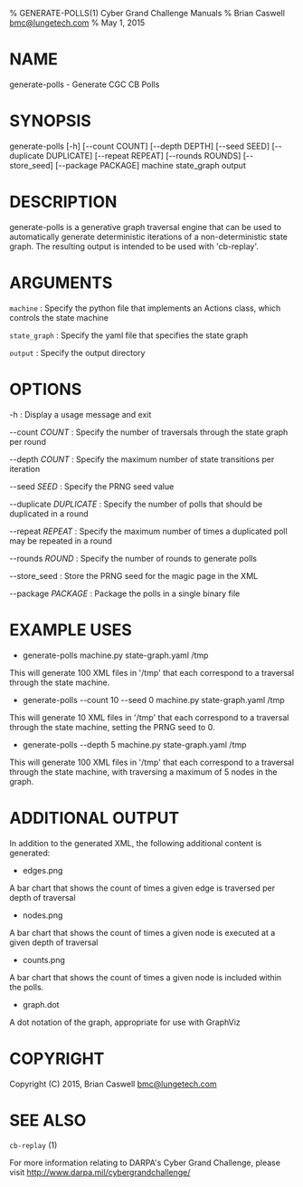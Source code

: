 % GENERATE-POLLS(1) Cyber Grand Challenge Manuals
% Brian Caswell <bmc@lungetech.com>
% May 1, 2015

# NAME

generate-polls - Generate CGC CB Polls

# SYNOPSIS

generate-polls [-h] [--count COUNT] [--depth DEPTH] [--seed SEED] [--duplicate DUPLICATE] [--repeat REPEAT] [--rounds ROUNDS] [--store_seed] [--package PACKAGE] machine state_graph output

# DESCRIPTION

generate-polls is a generative graph traversal engine that can be used to automatically generate deterministic iterations of a non-deterministic state graph.  The resulting output is intended to be used with 'cb-replay'.

# ARGUMENTS

`machine`
:   Specify the python file that implements an Actions class, which controls the state machine

`state_graph`
:   Specify the yaml file that specifies the state graph

`output`
:   Specify the output directory

# OPTIONS

-h
:   Display a usage message and exit

--count *COUNT*
:   Specify the number of traversals through the state graph per round

--depth *COUNT*
:   Specify the maximum number of state transitions per iteration

--seed *SEED*
:   Specify the PRNG seed value

--duplicate *DUPLICATE*
:   Specify the number of polls that should be duplicated in a round

--repeat *REPEAT*
:   Specify the maximum number of times a duplicated poll may be repeated in a round

--rounds *ROUND*
:   Specify the number of rounds to generate polls

--store_seed
:   Store the PRNG seed for the magic page in the XML

--package *PACKAGE*
:   Package the polls in a single binary file

# EXAMPLE USES

* generate-polls machine.py state-graph.yaml /tmp

This will generate 100 XML files in '/tmp' that each correspond to a traversal through the state machine.

* generate-polls --count 10 --seed 0 machine.py state-graph.yaml /tmp

This will generate 10 XML files in '/tmp' that each correspond to a traversal through the state machine, setting the PRNG seed to 0.

* generate-polls --depth 5 machine.py state-graph.yaml /tmp

This will generate 100 XML files in '/tmp' that each correspond to a traversal through the state machine, with traversing a maximum of 5 nodes in the graph.

# ADDITIONAL OUTPUT

In addition to the generated XML, the following additional content is generated:

* edges.png

A bar chart that shows the count of times a given edge is traversed per depth of traversal

* nodes.png

A bar chart that shows the count of times a given node is executed at a given depth of traversal

* counts.png

A bar chart that shows the count of times a given node is included within the polls.

* graph.dot

A dot notation of the graph, appropriate for use with GraphViz

# COPYRIGHT

Copyright (C) 2015, Brian Caswell <bmc@lungetech.com>

# SEE ALSO

`cb-replay` (1)

For more information relating to DARPA's Cyber Grand Challenge, please visit <http://www.darpa.mil/cybergrandchallenge/>
